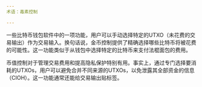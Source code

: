 ```yaml
---
术语：毒素控制

---
```

一些比特币钱包软件中的一项功能，用户可以手动选择特定的UTXO（未花费的交易输出）作为交易输入。换句话说，金币控制提供了精确选择哪些比特币将被花费的可能性。这一功能类似于从钱包中选择特定的比特币来支付法棍面包的费用。

币值控制对于管理交易费用和提高隐私保护特别有用。事实上，通过专门选择要消耗的UTXOs，用户可以避免合并不同来源的UTXOs，以免泄露其全部资金的信息（CIOH）。这一功能通常还能给交易输出贴标签。